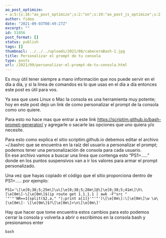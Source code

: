 ```yaml
---
ao_post_optimize:
- a:5:{s:16:"ao_post_optimize";s:2:"on";s:19:"ao_post_js_optimize";s:2:"on";s:20:"ao_post_css_optimize";s:2:"on";s:12:"ao_post_ccss";s:2:"on";s:16:"ao_post_lazyload";s:2:"on";}
author: fideo
date: "2021-09-03T08:49:27Z"
excerpt: ""
id: 51856
post_format: []
status: publish
tags: []
thumbnail: ../../../uploads/2021/08/cabeceraBash-1.jpg
title: Personalizar el prompt de tu consola
type: posts
url: /2021/09/personalizar-el-prompt-de-tu-consola.html
---
```


Es muy útil tener siempre a mano información que nos puede servir en el día a día, y si la linea de comandos es lo que usas en el día a día entonces este post es útil para vos.

Ya sea que uses Linux o Mac la consola es una herramienta muy potente; hoy en este post dejo un link de como personalizar el prompt de la consola como uno quiere.

Para esto no hace mas que entrar a este link <https://scriptim.github.io/bash-prompt-generator/> y agregarle o sacarle las opciones que uno quiera y/o necesite.

Para esto como explica el sitio scriptim.github.io debemos editar el archivo ~/.bashrc que se encuentra en la raíz del usuario a personalizar el prompt; podemos tener una personalización de consola para cada usuario.  
En ese archivo vamos a buscar una linea que contenga esto “PS1=…..” donde en los puntos suspensivos van a ir los valores para armar el prompt personalizado.

Una vez que hayas copiado el código que el sitio proporciona dentro de PS1=….. por ejemplo:

```
PS1='\[\e[0;38;5;25m\]\u\[\e[0;38;5;28m\]@\[\e[0;38;5;41m\]\h\[\e[0m\]-\[\e[0m\]$(ip route get 1.1.1.1 | awk -F"src " '"'"'NR==1{split($2,a," ");print a[1]}'"'"')\[\e[0m\]:\[\e[0m\]\w \a\[\e[0m\]- \[\e[0m\]$?\[\e[0m\]>\n\[\e[0m\]'
```

Hay que hacer que tome encuentra estos cambios para esto podemos cerrar la consola y volverla a abrir o escribimos en la consola bash y presionamos enter

```
bash 
```